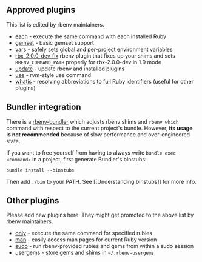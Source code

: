 ## Approved plugins

This list is edited by rbenv maintainers.

* [each](https://github.com/chriseppstein/rbenv-each) - execute the same command
  with each installed Ruby
* [gemset](https://github.com/jamis/rbenv-gemset) - basic gemset support
* [vars](https://github.com/sstephenson/rbenv-vars) - safely sets global and
  per-project environment variables
* [rbx_2.0.0-dev_fix](https://github.com/collinschaafsma/rbenv-rbx_2.0.0-dev_fix)
  rbenv plugin that fixes up your shims and sets `RBENV_COMMAND_PATH`
  properly for rbx-2.0.0-dev in 1.9 mode 
* [update](https://github.com/rkh/rbenv-update) - update rbenv and installed
  plugins
* [use](https://github.com/rkh/rbenv-use) - rvm-style use command
* [whatis](https://github.com/rkh/rbenv-whatis) - resolving abbreviations to
  full Ruby identifiers (useful for other plugins)

## Bundler integration

There is a [rbenv-bundler](https://github.com/carsomyr/rbenv-bundler) which
adjusts rbenv shims and `rbenv which` command with respect to the current
project's bundle. However, **its usage is not recommended** because of slow
performance and over-engineered state.

If you want to free yourself from having to always write `bundle exec <command>`
in a project, first generate Bundler's binstubs:

    bundle install --binstubs

Then add `./bin` to your PATH. See [[Understanding binstubs]] for more info.

## Other plugins

Please add new plugins here. They might get promoted to the above list by rbenv
maintainers.

* [only](https://github.com/Rodreegez/rbenv-only) - execute the same command for
  specified rubies
* [man](https://github.com/mlafeldt/rbenv-man) - easily access man pages for
  current Ruby version
* [sudo](https://github.com/dcarley/rbenv-sudo) - run rbenv-provided rubies and
  gems from within a sudo session
* [usergems](https://github.com/andyl/rbenv-usergems) - store gems and shims in
  `~/.rbenv-usergems`
